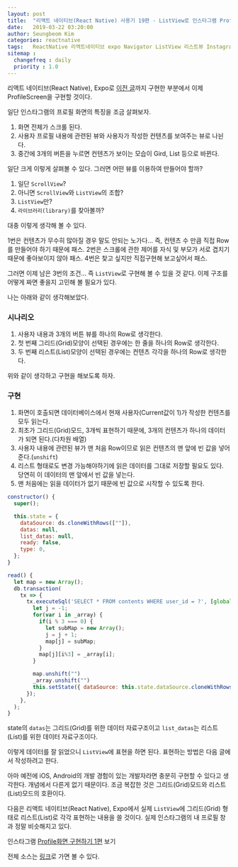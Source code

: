 ```yaml
---
layout: post
title:  "리액트 네이티브(React Native) 사용기 19편 - ListView로 인스타그램 Profile화면 구현하기"
date:   2019-03-22 03:20:00
author: Seungbeom Kim
categories: reactnative
tags:	ReactNative 리액트네이티브 expo Navigator ListView 리스트뷰 Instagram 인스타그램
sitemap :
  changefreq : daily
  priority : 1.0
---
```


리액트 네이티브(React Native), Expo로 [이전 글](https://myksb1223.github.io/reactnative/2019/03/20/React-Native-18.html)까지 구현한 부분에서 이제 ProfileScreen을 구현할 것이다.

일단 인스타그램의 프로필 화면의 특징을 조금 살펴보자.

1. 화면 전체가 스크롤 된다.
2. 사용자 프로필 내용에 관련된 뷰와 사용자가 작성한 컨텐츠를 보여주는 뷰로 나뉜다.
3. 중간에 3개의 버튼을 누르면 컨텐츠가 보이는 모습이 Gird, List 등으로 바뀐다.

일단 크게 이렇게 살펴볼 수 있다. 그러면 어떤 뷰를 이용하여 만들어야 할까?

1. 일단 `ScrollView`?
2. 아니면 `ScrollView`와 `ListView`의 조합?
3. `ListView`만?
4. `라이브러리(library)`를 찾아볼까?

대충 이렇게 생각해 볼 수 있다.

1번은 컨텐츠가 무수히 많아질 경우 말도 안되는 노가다... 즉, 컨텐츠 수 만큼 직접 Row를 만들어야 하기 때문에 패스.
2번은 스크롤에 관한 제어를 자식 및 부모가 서로 겹치기 때문에 좋아보이지 않아 패스.
4번은 찾고 싶지만 직접구현해 보고싶어서 패스.

그러면 이제 남은 3번의 조건... 즉 `ListView`로 구현해 볼 수 있을 것 같다. 이제 구조를 어떻게 짜면 좋을지 고민해 볼 필요가 있다.

나는 아래와 같이 생각해보았다.

### 시나리오
1. 사용자 내용과 3개의 버튼 뷰를 하나의 Row로 생각한다.
2. 첫 번째 그리드(Grid)모양이 선택된 경우에는 한 줄을 하나의 Row로 생각한다.
3. 두 번째 리스트(List)모양이 선택된 경우에는 컨텐츠 각각을 하나의 Row로 생각한다.

위와 같이 생각하고 구현을 해보도록 하자.

### 구현

1. 화면이 호출되면 데이터베이스에서 현재 사용자(Current값이 1)가 작성한 컨텐츠를 모두 읽는다.
2. 최초가 그리드(Grid)모드, 3개씩 표현하기 때문에, 3개의 컨텐츠가 하나의 데이터가 되면 된다.(다차원 배열)
3. 사용자 내용에 관련된 뷰가 맨 처음 Row이므로 읽은 컨텐츠의 맨 앞에 빈 값을 넣어준다.(`unshift`)
4. 리스트 형태로도 변경 가능해야하기에 읽은 데이터를 그대로 저장할 필요도 있다. 당연히 이 데이터의 맨 앞에서 빈 값을 넣는다.
5. 맨 처음에는 읽을 데이터가 없기 때문에 빈 값으로 시작할 수 있도록 한다.

```Javascript
constructor() {
  super();

  this.state = {
    dataSource: ds.cloneWithRows([""]),
    datas: null,
    list_datas: null,
    ready: false,
    type: 0,
  };
}

read() {
  let map = new Array();
  db.transaction(
    tx => {
      tx.executeSql('SELECT * FROM contents WHERE user_id = ?', [global.currentUser["id"]], (_, { rows: { _array } }) => {
        let j = -1;
        for(var i in _array) {
          if(i % 3 === 0) {
            let subMap = new Array();
            j = j + 1;
            map[j] = subMap;
          }
          map[j][i%3] = _array[i];
        }

        map.unshift("")
        _array.unshift("")
        this.setState({ dataSource: this.state.dataSource.cloneWithRows(map), datas: map, list_datas: _array, ready: true})
      });
    },
  );
}
```

state의 `datas`는 그리드(Grid)를 위한 데이터 자료구조이고 `list_datas`는 리스트(List)를 위한 데이터 자료구조이다.

이렇게 데이터를 잘 읽었으니 `ListView`에 표현을 하면 된다. 표현하는 방법은 다음 글에서 작성하려고 한다.

아마 예전에 iOS, Android의 개발 경험이 있는 개발자라면 충분히 구현할 수 있다고 생각한다. 개념에서 다른게 없기 때문이다. 조금 복잡한 것은 그리드(Grid)모드와 리스트(List)모드의 호환이다.

다음은 리액트 네이티브(React Native), Expo에서 실제 `ListView`에 그리드(Grid) 형태로 리스트(List)로 각각 표현하는 내용을 쓸 것이다. 실제 인스타그램의 내 프로필 창과 정말 비슷해지고 있다.

인스타그램 [Profile화면 구현하기 1편](https://myksb1223.github.io/reactnative/2019/03/24/React-Native-20.html) 보기

전체 소스는 [링크](https://github.com/myksb1223/ReactNative-instagram-example)로 가면 볼 수 있다.
